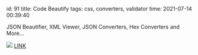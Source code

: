 id: 91
title: Code Beautify
tags: css, converters, validator
time: 2021-07-14 00:39:40

JSON Beautifier, XML Viewer, JSON Converters, Hex Converters and More...

![](http://localhost/bkmks_fotos/pics/22)
[LINK](https://codebeautify.org)